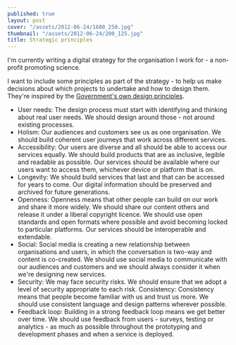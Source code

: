 ```yaml
---
published: true
layout: post
cover: "/assets/2012-06-24/1600_250.jpg"
thumbnail: "/assets/2012-06-24/200_125.jpg"
title: Strategic principles
---
```


I'm currently writing a digital strategy for the organisation I work for - a non-profit promoting science.

I want to include some principles as part of the strategy - to help us make decisions about which projects to undertake and how to design them. They're inspired by the [Government's own design principles](https://www.gov.uk/designprinciples).

- User needs: The design process must start with identifying and thinking about real user needs. We should design around those - not around existing processes.
- Holism: Our audiences and customers see us as one organisation. We should build coherent user journeys that work across different services.
- Accessibility: Our users are diverse and all should be able to access our services equally. We should build products that are as inclusive, legible and readable as possible. Our services should be available where our users want to access them, whichever device or platform that is on.
- Longevity: We should build services that last and that can be accessed for years to come. Our digital information should be preserved and archived for future generations.
- Openness: Openness means that other people can build on our work and share it more widely. We should share our content others and release it under a liberal copyright licence. We should use open standards and open formats where possible and avoid becoming locked to particular platforms. Our services should be interoperable and extendable.
- Social: Social media is creating a new relationship between organisations and users, in which the conversation is two-way and content is co-created. We should use social media to communicate with our audiences and customers and we should always consider it when we're designing new services.
- Security: We may  face security risks. We should ensure that we adopt a level of security appropriate to each risk.
Consistency: Consistency means that people become familiar with us and trust us more. We should use consistent language and design patterns wherever possible.
- Feedback loop: Building in a strong feedback loop means we get better over time.  We should use feedback from users - surveys, testing or analytics - as much as possible throughout the prototyping and development phases and when a service is deployed.